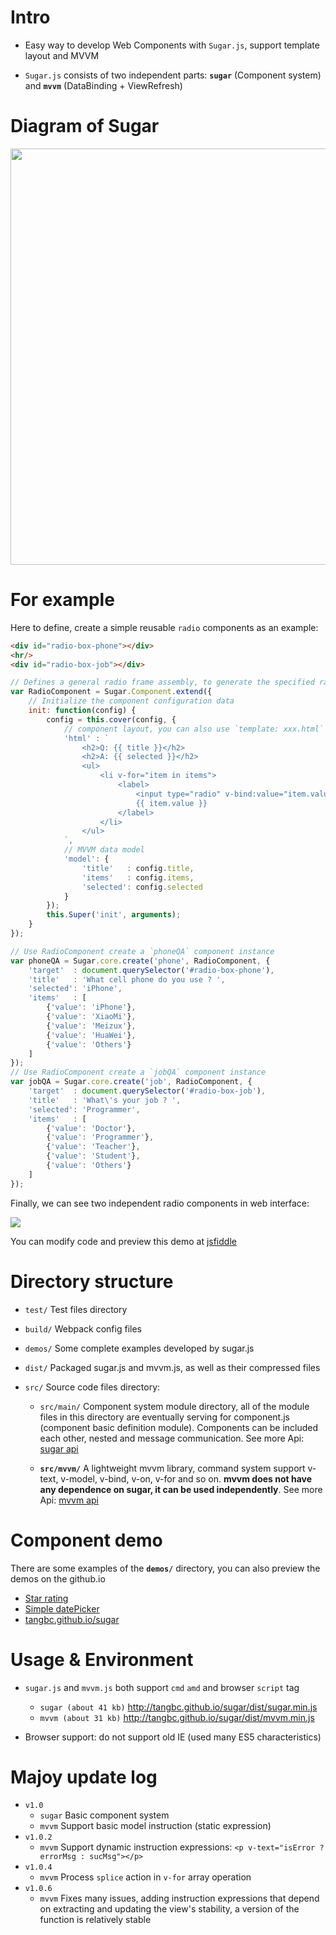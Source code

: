 # Intro

* Easy way to develop Web Components with `Sugar.js`, support template layout and MVVM

* `Sugar.js` consists of two independent parts: **`sugar`** (Component system) and **`mvvm`** (DataBinding + ViewRefresh)


# Diagram of Sugar
<img src="http://7xodrz.com1.z0.glb.clouddn.com/sugar-constructor-en" width="666">

# For example
Here to define, create a simple reusable `radio` components as an example:
```html
<div id="radio-box-phone"></div>
<hr/>
<div id="radio-box-job"></div>
```

```javascript
// Defines a general radio frame assembly, to generate the specified radio data
var RadioComponent = Sugar.Component.extend({
	// Initialize the component configuration data
	init: function(config) {
		config = this.cover(config, {
			// component layout, you can also use `template: xxx.html` to load external template
			'html' : `
				<h2>Q: {{ title }}</h2>
				<h2>A: {{ selected }}</h2>
				<ul>
					<li v-for="item in items">
						<label>
							<input type="radio" v-bind:value="item.value"  v-model="selected">
							{{ item.value }}
						</label>
					</li>
				</ul>
			`,
			// MVVM data model
			'model': {
      			'title'   : config.title,
				'items'   : config.items,
				'selected': config.selected
			}
		});
		this.Super('init', arguments);
	}
});

// Use RadioComponent create a `phoneQA` component instance
var phoneQA = Sugar.core.create('phone', RadioComponent, {
	'target'  : document.querySelector('#radio-box-phone'),
 	'title'   : 'What cell phone do you use ? ',
	'selected': 'iPhone',
	'items'   : [
		{'value': 'iPhone'},
		{'value': 'XiaoMi'},
		{'value': 'Meizux'},
		{'value': 'HuaWei'},
    	{'value': 'Others'}
	]
});
// Use RadioComponent create a `jobQA` component instance
var jobQA = Sugar.core.create('job', RadioComponent, {
	'target'  : document.querySelector('#radio-box-job'),
  	'title'   : 'What\'s your job ? ',
	'selected': 'Programmer',
	'items'   : [
		{'value': 'Doctor'},
		{'value': 'Programmer'},
		{'value': 'Teacher'},
		{'value': 'Student'},
    	{'value': 'Others'}
	]
});

```
Finally, we can see two independent radio components in web interface:

<img src="http://7xodrz.com1.z0.glb.clouddn.com/sugar-radio-example">

You can modify code and preview this demo at [jsfiddle](https://jsfiddle.net/tangbc/may7jzb4/6/)


# Directory structure
* `test/` Test files directory

* `build/` Webpack config files

* `demos/` Some complete examples developed by sugar.js

* `dist/` Packaged sugar.js and mvvm.js, as well as their compressed files

* `src/` Source code files directory:

	* `src/main/` Component system module directory, all of the module files in this directory are eventually serving for component.js (component basic definition module). Components can be included each other, nested and message communication. See more Api: [sugar api](http://tangbc.github.io/sugar/sugar.html)

	* **`src/mvvm/`** A lightweight mvvm library, command system support v-text, v-model, v-bind, v-on, v-for and so on. **mvvm does not have any dependence on sugar, it can be used independently**. See more Api: [mvvm api](http://tangbc.github.io/sugar/mvvm.html)


# Component demo
There are some examples of the **`demos/`** directory, you can also preview the demos on the github.io

* [Star rating](http://tangbc.github.io/sugar/demos/star)
* [Simple datePicker](http://tangbc.github.io/sugar/demos/date)
* [tangbc.github.io/sugar](http://tangbc.github.io/sugar)


# Usage & Environment
* `sugar.js` and `mvvm.js` both support `cmd` `amd` and browser `script` tag
	* `sugar (about 41 kb)` http://tangbc.github.io/sugar/dist/sugar.min.js
	* `mvvm (about 31 kb)` http://tangbc.github.io/sugar/dist/mvvm.min.js

* Browser support: do not support old IE (used many ES5 characteristics)


# Majoy update log
* `v1.0`
	* `sugar` Basic component system
	* `mvvm` Support basic model instruction (static expression)
* `v1.0.2`
	* `mvvm` Support dynamic instruction expressions: `<p v-text="isError ? errorMsg : sucMsg"></p>`
* `v1.0.4`
	* `mvvm` Process `splice` action in `v-for` array operation
* `v1.0.6`
	* `mvvm` Fixes many issues, adding instruction expressions that depend on extracting and updating the view's stability, a version of the function is relatively stable
